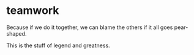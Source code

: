 # teamwork

Because if we do it together, we can blame the others
if it all goes pear-shaped.

This is the stuff of legend and greatness.

